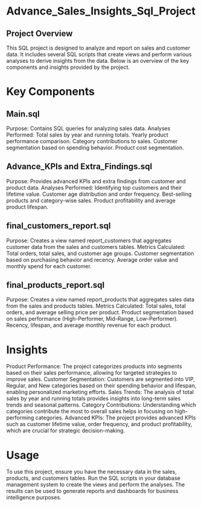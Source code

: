 # Advance_Sales_Insights_Sql_Project

## Project Overview

This SQL project is designed to analyze and report on sales and customer data. It includes several SQL scripts that create views and perform various analyses to derive insights from the data. Below is an overview of the key components and insights provided by the project.

# Key Components

## Main.sql
Purpose: Contains SQL queries for analyzing sales data.
Analyses Performed:
Total sales by year and running totals.
Yearly product performance comparison.
Category contributions to sales.
Customer segmentation based on spending behavior.
Product cost segmentation.


## Advance_KPIs and Extra_Findings.sql
Purpose: Provides advanced KPIs and extra findings from customer and product data.
Analyses Performed:
Identifying top customers and their lifetime value.
Customer age distribution and order frequency.
Best-selling products and category-wise sales.
Product profitability and average product lifespan.


## final_customers_report.sql
Purpose: Creates a view named report_customers that aggregates customer data from the sales and customers tables.
Metrics Calculated:
Total orders, total sales, and customer age groups.
Customer segmentation based on purchasing behavior and recency.
Average order value and monthly spend for each customer.


## final_products_report.sql
Purpose: Creates a view named report_products that aggregates sales data from the sales and products tables.
Metrics Calculated:
Total sales, total orders, and average selling price per product.
Product segmentation based on sales performance (High-Performer, Mid-Range, Low-Performer).
Recency, lifespan, and average monthly revenue for each product.


# Insights
Product Performance: The project categorizes products into segments based on their sales performance, allowing for targeted strategies to improve sales.
Customer Segmentation: Customers are segmented into VIP, Regular, and New categories based on their spending behavior and lifespan, enabling personalized marketing efforts.
Sales Trends: The analysis of total sales by year and running totals provides insights into long-term sales trends and seasonal patterns.
Category Contributions: Understanding which categories contribute the most to overall sales helps in focusing on high-performing categories.
Advanced KPIs: The project provides advanced KPIs such as customer lifetime value, order frequency, and product profitability, which are crucial for strategic decision-making.


# Usage
To use this project, ensure you have the necessary data in the sales, products, and customers tables. Run the SQL scripts in your database management system to create the views and perform the analyses. The results can be used to generate reports and dashboards for business intelligence purposes.

